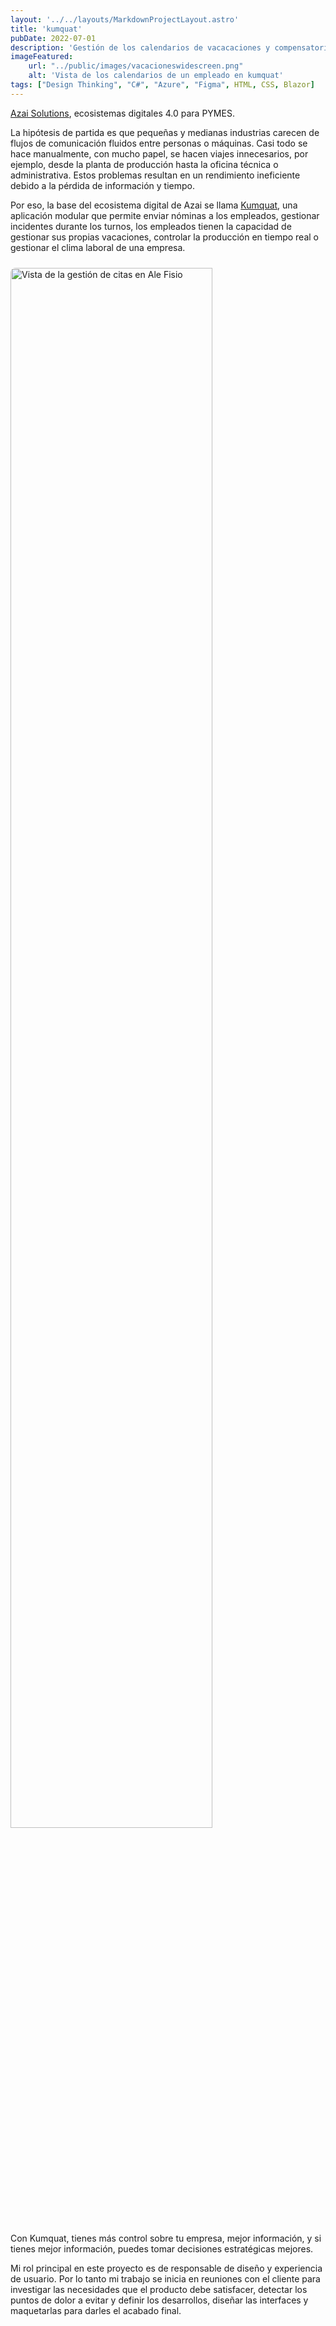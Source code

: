 ```yaml
---
layout: '../../layouts/MarkdownProjectLayout.astro'
title: 'kumquat'
pubDate: 2022-07-01
description: 'Gestión de los calendarios de vacacaciones y compensatorios. Módulo diseñado para el ecosistema kumquat.'
imageFeatured:
    url: "../public/images/vacacioneswidescreen.png"
    alt: 'Vista de los calendarios de un empleado en kumquat'
tags: ["Design Thinking", "C#", "Azure", "Figma", HTML, CSS, Blazor]
---
```

<a href="https://azai.info" target="_blank">Azai Solutions</a>, ecosistemas digitales 4.0 para PYMES.

La hipótesis de partida es que pequeñas y medianas industrias carecen de flujos de comunicación fluidos entre personas o máquinas. Casi todo se hace manualmente, con mucho papel, se hacen viajes innecesarios, por ejemplo, desde la planta de producción hasta la oficina técnica o administrativa. Estos problemas resultan en un rendimiento ineficiente debido a la pérdida de información y tiempo.

Por eso, la base del ecosistema digital de Azai se llama <a href="https://azai.info/kumquat-ecosistema-digital-para-la-industria/" target="_blank">Kumquat</a>, una aplicación modular que permite enviar nóminas a los empleados, gestionar incidentes durante los turnos, los empleados tienen la capacidad de gestionar sus propias vacaciones, controlar la producción en tiempo real o gestionar el clima laboral de una empresa.

<div class="flex justify-center items-center">
            <img src="../public/images/kqshowcase.jpg" width="80%" alt="Vista de la gestión de citas en Ale Fisio" class="imgmd">
</div>  


Con Kumquat, tienes más control sobre tu empresa, mejor información, y si tienes mejor información, puedes tomar decisiones estratégicas mejores.

Mi rol principal en este proyecto es de responsable de diseño y experiencia de usuario.
Por lo tanto mi trabajo se inicia en reuniones con el cliente para investigar las necesidades que el producto debe satisfacer, detectar los puntos de dolor a evitar y definir los desarrollos, diseñar las interfaces y maquetarlas para darles el acabado final.

<style>
    .imgmd{
        border-radius: 0.5rem;
        margin-top: 2%;
        margin-bottom: 2%;
    }
</style>